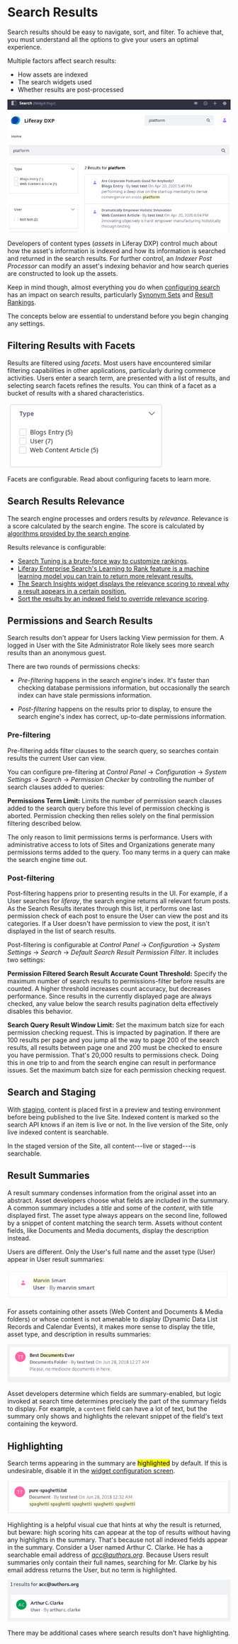 # Search Results

Search results should be easy to navigate, sort, and filter. To achieve that, you must understand all the options to give your users an optimal experience.

Multiple factors affect search results:

* How assets are indexed
* The search widgets used
* Whether results are post-processed

![The goal of search: return the perfect results to Users searching for content in your site.](./search-results/images/01.png)

Developers of content types (_assets_ in Liferay DXP) control much about how the asset's information is indexed and how its information is searched and returned in the search results. For further control, an *Indexer Post Processor* can modify an asset's indexing behavior and how search queries are constructed to look up the assets.

Keep in mind though, almost everything you do when [configuring search](../../search_administration_and_tuning.md) has an impact on search results, particularly [Synonym Sets](../../search_administration_and_tuning.md) and [Result Rankings](../../search_administration_and_tuning.md).

The concepts below are essential to understand before you begin changing any settings.

## Filtering Results with Facets

Results are filtered using *facets*. Most users have encountered similar filtering capabilities in other applications, particularly during commerce activities. Users enter a search term, are presented with a list of results, and selecting search facets refines the results. You can think of a facet as a bucket of results with a shared characteristics.

![The Type facet is one of the facets provided out of the box.](./search-results/images/02.png)

Facets are configurable. Read about configuring facets<!-- Future link to facets article --> to learn more.

## Search Results Relevance

The search engine processes and orders results by *relevance*. Relevance is a score calculated by the search engine. The score is calculated by [algorithms provided by the search engine](https://www.elastic.co/guide/en/elasticsearch/guide/master/relevance-intro.html#relevance-intro).

Results relevance is configurable:

* [Search Tuning is a brute-force way to customize rankings](../../search_administration_and_tuning.md).
* [Liferay Enterprise Search's Learning to Rank feature is a machine learning model you can train to return more relevant results.](./../../liferay_enterprise_search.md)
* [The Search Insights widget displays the relevance scoring to reveal why a result appears in a certain position.](../../search_administration_and_tuning.md)
* [Sort the results by an indexed field to override relevance scoring](./sorting-search-results.md).

## Permissions and Search Results

Search results don't appear for Users lacking View permission <!-- link placeholder for Roles and Permissions --> for them. A logged in User with the Site Administrator Role likely sees more search results than an anonymous guest.

There are two rounds of permissions checks:

* _Pre-filtering_ happens in the search engine's index. It's faster than checking database permissions information, but occasionally the search index can have stale permissions information.

* _Post-filtering_ happens on the results prior to display, to ensure the search engine's index has correct, up-to-date permissions information.

### Pre-filtering

Pre-filtering adds filter clauses to the search query, so searches contain results the current User can view.

You can configure pre-filtering at *Control Panel* &rarr; *Configuration* &rarr; *System Settings* &rarr; *Search* &rarr; *Permission Checker* by controlling the number of search clauses added to queries:

**Permissions Term Limit:** Limits the number of permission search clauses added to the search query before this level of permission checking is aborted. Permission checking then relies solely on the final permission filtering described below.

The only reason to limit permissions terms is performance. Users with administrative access to lots of Sites and Organizations generate many permissions terms added to the query. Too many terms in a query can make the search engine time out.

### Post-filtering

Post-filtering happens prior to presenting results in the UI. For example, if a User searches for *liferay*, the search engine returns all relevant forum posts. As the Search Results iterates through this list, it performs one last permission check of each post to ensure the User can view the post and its categories. If a User doesn't have permission to view the post, it isn't displayed in the list of search results.

Post-filtering is configurable at *Control Panel* &rarr; *Configuration* &rarr; *System Settings* &rarr; *Search* &rarr; *Default Search Result Permission Filter*. It includes two settings:

**Permission Filtered Search Result Accurate Count Threshold:** Specify the maximum number of search results to permissions-filter before results are counted. A higher threshold increases count accuracy, but decreases performance. Since results in the currently displayed page are always checked, any value below the search results pagination delta effectively disables this behavior.

**Search Query Result Window Limit:** Set the maximum batch size for each permission checking request. This is impacted by pagination. If there are 100 results per page and you jump all the way to page 200 of the search results, all results between page one and 200 must be checked to ensure you have permission. That's 20,000 results to permissions check. Doing this in one trip to and from the search engine can result in performance issues. Set the maximum batch size for each permission checking request.

## Search and Staging

With [staging](./../../../site-building/site_settings.md), content is placed first in a preview and testing environment before being published to the live Site. Indexed content is marked so the search API knows if an item is live or not. In the live version of the Site, only live indexed content is searchable.

In the staged version of the Site, all content---live or staged---is searchable.

## Result Summaries

A result summary condenses information from the original asset into an abstract. Asset developers choose what fields are included in the summary. A common summary includes a *title* and some of the *content*, with title displayed first. The asset type always appears on the second line, followed by a snippet of content matching the search term. Assets without content fields, like Documents and Media documents, display the description instead.

Users are different. Only the User's full name and the asset type (User) appear in User result summaries:

![User summaries contain only the User's full name.](./search-results/images/03.png)

For assets containing other assets (Web Content and Documents & Media folders) or whose content is not amenable to display (Dynamic Data List Records and Calendar Events), it makes more sense to display the title, asset type, and description in results summaries:

![Documents and Media and Web Content folders include titles and descriptions in their summaries.](./search-results/images/04.png)

Asset developers determine which fields are summary-enabled, but logic invoked at search time determines precisely the part of the summary fields to display. For example, a `content` field can have a lot of text, but the summary only shows and highlights the relevant snippet of the field's text containing the keyword.

## Highlighting

Search terms appearing in the summary are <mark>highlighted</mark> by default. If this is undesirable, disable it in the [widget configuration screen](./configuring-the-search-results-widget.md).

![Some document summaries have lots of highlights if the search term matches text that appears in the summary.](./search-results/images/05.png)

Highlighting is a helpful visual cue that hints at why the result is returned, but beware: high scoring hits can appear at the top of results without having any highlights in the summary. That's because not all indexed fields appear in the summary. Consider a User named Arthur C. Clarke. He has a searchable email address of *acc@authors.org*. Because Users result summaries only contain their full names, searching for Mr. Clarke by his email address returns the User, but no term is highlighted.

![Results that match the search term won't always have highlights.](./search-results/images/06.png)

There may be additional cases where search results don't have highlighting.
